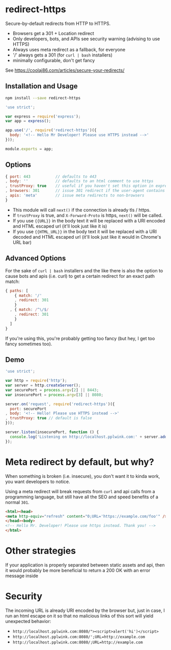 # redirect-https

Secure-by-default redirects from HTTP to HTTPS.

* Browsers get a 301 + Location redirect
* Only developers, bots, and APIs see security warning (advising to use HTTPS)
* Always uses meta redirect as a fallback, for everyone
* '/' always gets a 301 (for `curl | bash` installers)
* minimally configurable, don't get fancy

See <https://coolaj86.com/articles/secure-your-redirects/>

## Installation and Usage

```bash
npm install --save redirect-https
```

```js
'use strict';

var express = require('express');
var app = express();

app.use('/', require('redirect-https')({
  body: '<!-- Hello Mr Developer! Please use HTTPS instead -->'
}));

module.exports = app;
```

## Options

```js
{ port: 443           // defaults to 443
, body: ''            // defaults to an html comment to use https
, trustProxy: true    // useful if you haven't set this option in express
, browsers: 301       // issue 301 redirect if the user-agent contains "Mozilla/"
, apis: 'meta'        // issue meta redirects to non-browsers
}
```

* This module will call `next()` if the connection is already tls / https.
* If `trustProxy` is true, and `X-Forward-Proto` is https, `next()` will be called.
* If you use `{{URL}}` in the body text it will be replaced with a URI encoded and HTML escaped url (it'll look just like it is)
* If you use `{{HTML_URL}}` in the body text it will be replaced with a URI decoded and HTML escaped url (it'll look just like it would in Chrome's URL bar)

## Advanced Options

For the sake of `curl | bash` installers and the like there is also the option to cause bots and apis (i.e. curl)
to get a certain redirect for an exact path match:

```js
{ paths: [
    { match: '/'
    , redirect: 301
    }
  , { match: /^\/$/
    , redirect: 301
    }
  ]
}
```

If you're using this, you're probably getting too fancy (but hey, I get too fancy sometimes too).

## Demo

```javascript
'use strict';

var http = require('http');
var server = http.createServer();
var securePort = process.argv[2] || 8443;
var insecurePort = process.argv[3] || 8080;

server.on('request', require('redirect-https')({
  port: securePort
, body: '<!-- Hello! Please use HTTPS instead -->'
, trustProxy: true // default is false
}));

server.listen(insecurePort, function () {
  console.log('Listening on http://localhost.pplwink.com:' + server.address().port);
});
```

# Meta redirect by default, but why?

When something is broken (i.e. insecure), you don't want it to kinda work, you want developers to notice.

Using a meta redirect will break requests from `curl` and api calls from a programming language, but still have all the SEO and speed benefits of a normal `301`.

```html
<html><head>
<meta http-equiv="refresh" content="0;URL='https://example.com/foo'" />
</head><body>
<!-- Hello Mr. Developer! Please use https instead. Thank you! -->
</html>
```

# Other strategies

If your application is properly separated between static assets and api, then it would probably be more beneficial to return a 200 OK with an error message inside

# Security

The incoming URL is already URI encoded by the browser but, just in case, I run an html escape on it
so that no malicious links of this sort will yield unexpected behavior:

  * `http://localhost.pplwink.com:8080/"><script>alert('hi')</script>`
  * `http://localhost.pplwink.com:8080/';URL=http://example.com`
  * `http://localhost.pplwink.com:8080/;URL=http://example.com`

